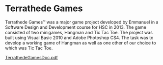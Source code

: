 # Terrathede Games
Terrathede Games™ was a major game project developed by Emmanuel in a Software Design and Development course for HSC in 2013. The game consisted of two minigames, Hangman and Tic Tac Toe. The project was built using Visual Basic 2010 and Adobe Photoshop CS4. The task was to develop a working game of Hangman as well as one other of our choice to which was Tic Tac Toe.

[TerrathedeGamesDoc.pdf](https://github.com/Mannilie/TerrathedeGames/blob/master/TerrathedeGamesDoc.pdf)
